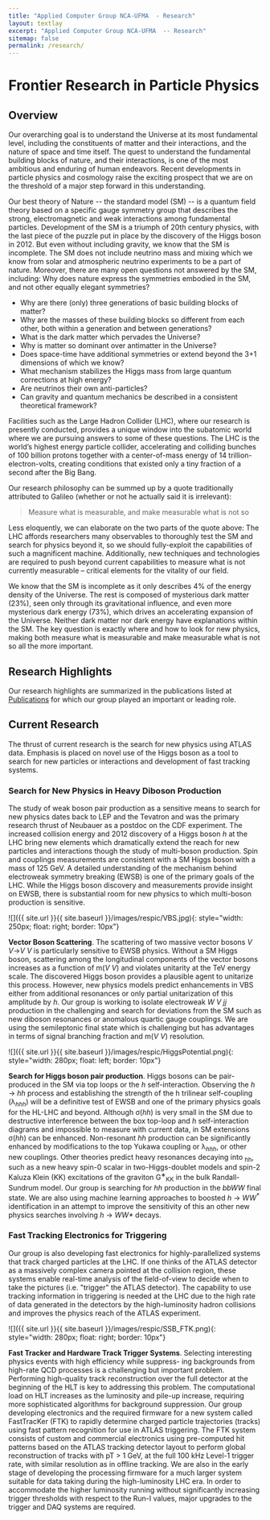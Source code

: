 ```yaml
---
title: "Applied Computer Group NCA-UFMA  - Research"
layout: textlay
excerpt: "Applied Computer Group NCA-UFMA  -- Research"
sitemap: false
permalink: /research/
---
```


# Frontier Research in Particle Physics

## Overview

Our overarching goal is to understand the Universe at its most fundamental level, including the constituents of matter and their interactions, and the nature of space and time itself. The quest to understand the fundamental building blocks of nature, and their interactions, is one of the most ambitious and enduring of human endeavors. Recent developments in particle physics and cosmology raise the exciting prospect that we are on the threshold of a major step forward in this understanding.

Our best theory of Nature -- the standard model (SM) --  is a quantum field theory based on a specific gauge symmetry group that describes the strong, electromagnetic and weak interactions among fundamental particles. Development of the SM is a triumph of 20th century physics, with the last piece of the puzzle put in place by the discovery of the Higgs boson in 2012. But even without including gravity, we know that the SM is incomplete. The SM does not include neutrino mass and mixing which we know from solar and atmospheric neutrino experiments to be a part of nature. Moreover, there are many open questions not answered by the SM, including: Why does nature express the symmetries embodied in the SM, and not other equally elegant symmetries?

* Why are there (only) three generations of basic building blocks of matter?
* Why are the masses of these building blocks so different from each other, both within a generation and between generations?
* What is the dark matter which pervades the Universe?
* Why is matter so dominant over antimatter in the Universe?
* Does space-time have additional symmetries or extend beyond the 3+1 dimensions of which we know?
* What mechanism stabilizes the Higgs mass from large quantum corrections at high energy?
* Are neutrinos their own anti-particles?
* Can gravity and quantum mechanics be described in a consistent theoretical framework?

Facilities such as the Large Hadron Collider (LHC), where our research is presently conducted, provides a unique window into the subatomic world where we are pursuing answers to some of these questions. The LHC is the world’s highest energy particle collider, accelerating and colliding bunches of 100 billion protons together with a center-of-mass energy of 14 trillion- electron-volts, creating conditions that existed only a tiny fraction of a second after the Big Bang.

Our research philosophy can be summed up by a quote traditionally attributed to Galileo (whether or not he actually said it is irrelevant):

> Measure what is measurable, and make measurable what is not so

Less eloquently, we can elaborate on the two parts of the quote above: The LHC affords researchers many observables to thoroughly test the SM and search for physics beyond it, so we should fully-exploit the capabilities of such a magnificent machine. Additionally, new techniques and technologies are required to push beyond current capabilities to measure what is not currently measurable – critical elements for the vitality of our field.

We know that the SM is incomplete as it only describes 4% of the energy density of the Universe. The rest is composed of mysterious dark matter (23%), seen only through its gravitational influence, and even more mysterious dark energy (73%), which drives an accelerating expansion of the Universe. Neither dark matter nor dark energy have explanations within the SM. The key question is exactly where and how to look for new physics, making both measure what is measurable and make measurable what is not so all the more important.

## Research Highlights

Our research highlights are summarized in the publications listed at <a href="{{ site.url }}{{ site.baseurl }}/publications">Publications</a> for which our group played an important or leading role.

## Current Research

The thrust of current research is the search for new physics using ATLAS data. Emphasis is placed on novel use of the Higgs boson as a tool to search for new particles or interactions and development of fast tracking systems.

### Search for New Physics in Heavy Diboson Production

The study of weak boson pair production as a sensitive means to search for new physics dates back to LEP and the Tevatron and was the primary research thrust of Neubauer as a postdoc on the CDF experiment. The increased collision energy and 2012 discovery of a Higgs boson <i>h</i> at the LHC bring new elements which dramatically extend the reach for new particles and interactions though the study of multi-boson production. Spin and couplings measurements are consistent with a SM Higgs boson with a mass of 125 GeV. A detailed understanding of the mechanism behind electroweak symmetry breaking (EWSB) is one of the primary goals of the LHC. While the Higgs boson discovery and measurements provide insight on EWSB, there is substantial room for new physics to which multi-boson production is sensitive.

![]({{ site.url }}{{ site.baseurl }}/images/respic/VBS.jpg){: style="width: 250px; float: right; border: 10px"}

<b>Vector Boson Scattering</b>. The scattering of two massive vector bosons <i>V V</i>→<i>V V</i> is particularly sensitive to EWSB physics. Without a SM Higgs boson, scattering among the longitudinal components of the vector bosons increases as a function of m(<i>V V</i>) and violates unitarity at the TeV energy scale. The discovered Higgs boson provides a plausible agent to unitarize this process. However, new physics models predict enhancements in VBS either from additional resonances or only partial unitarization of this amplitude by <i>h</i>. Our group is working to isolate electroweak <i>W V jj</i> production in the challenging and search for deviations from the SM such as new diboson resonances or anomalous quartic gauge couplings. We are using the semileptonic final state which is challenging but has advantages in terms of signal branching fraction and m(<i>V V</i>) resolution.

![]({{ site.url }}{{ site.baseurl }}/images/respic/HiggsPotential.png){: style="width: 280px; float: left; border: 10px"}

<b>Search for Higgs boson pair production</b>. Higgs bosons can be pair-produced in the SM via top loops or the <i>h</i> self-interaction. Observing the <i>h</i> → <i>hh</i> process and establishing the strength of the h trilinear self-coupling (λ<sub><i>hhh</i></sub>) will be a definitive test of EWSB and one of the primary physics goals for the HL-LHC and beyond. Although σ(<i>hh</i>) is very small in the SM due to destructive interference between the box top-loop and <i>h</i> self-interaction diagrams and impossible to measure with current data, in SM extensions σ(<i>hh</i>) can be enhanced. Non-resonant <i>hh</i> production can be significantly enhanced by modifications to the top Yukawa coupling or λ<sub><i>hhh</i></sub>, or other new couplings. Other theories predict heavy resonances decaying into <sub>hh</sub>, such as a new heavy spin-0 scalar in two-Higgs-doublet models and spin-2 Kaluza Klein (KK) excitations of the graviton G<sup>∗</sup><sub>KK</sub> in the bulk Randall-Sundrum model. Our group is searching for <i>hh</i> production in the <i>bbWW</i> final state. We are also using machine learning approaches to boosted <i>h</i> → <i>WW<sup>\*</sup></i> identification in an attempt to improve the sensitivity of this an other new physics searches involving <i>h</i> → <i>WW\*</i> decays.

### Fast Tracking Electronics for Triggering

Our group is also developing fast electronics for highly-parallelized systems that track charged particles at the LHC. If one thinks of the ATLAS detector as a massively complex camera pointed at the collision region, these systems enable real-time analysis of the field-of-view to decide when to take the pictures (i.e. "trigger" the ATLAS detector). The capability to use tracking information in triggering is needed at the LHC due to the high rate of data generated in the detectors by the high-luminosity hadron collisions and improves the physics reach of the ATLAS experiment.

![]({{ site.url }}{{ site.baseurl }}/images/respic/SSB_FTK.png){: style="width: 280px; float: right; border: 10px"}

<b>Fast Tracker and Hardware Track Trigger Systems</b>. Selecting interesting physics events with high efficiency while suppress- ing backgrounds from high-rate QCD processes is a challenging but important problem. Performing high-quality track reconstruction over the full detector at the beginning of the HLT is key to addressing this problem. The computational load on HLT increases as the luminosity and pile-up increase, requiring more sophisticated algorithms for background suppression. Our group developing electronics and the required firmware for a new system called FastTracKer (FTK) to rapidly determine charged particle trajectories (tracks) using fast pattern recognition for use in ATLAS triggering. The FTK system consists of custom and commercial electronics using pre-computed hit patterns based on the ATLAS tracking detector layout to perform global reconstruction of tracks with pT > 1 GeV, at the full 100 kHz Level-1 trigger rate, with similar resolution as in offline tracking. We are also in the early stage of developing the processing firmware for a much larger system suitable for data taking during the high-luminosity LHC era. In order to accommodate the higher luminosity running without significantly increasing trigger thresholds with respect to the Run-I values, major upgrades to the trigger and DAQ systems are required.
